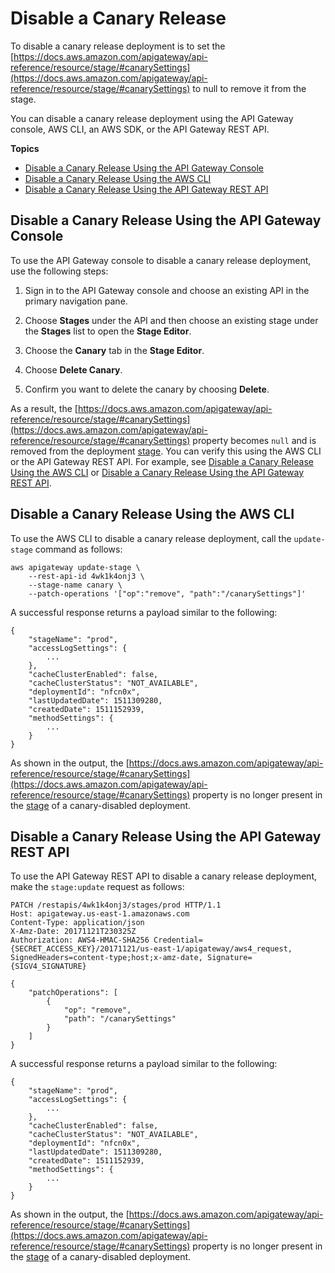 # Disable a Canary Release<a name="delete-canary-deployment"></a>

To disable a canary release deployment is to set the [https://docs.aws.amazon.com/apigateway/api-reference/resource/stage/#canarySettings](https://docs.aws.amazon.com/apigateway/api-reference/resource/stage/#canarySettings) to null to remove it from the stage\. 

You can disable a canary release deployment using the API Gateway console, AWS CLI, an AWS SDK, or the API Gateway REST API\.

**Topics**
+ [Disable a Canary Release Using the API Gateway Console](#delete-canary-release-console)
+ [Disable a Canary Release Using the AWS CLI](#delete-canary-release-cli)
+ [Disable a Canary Release Using the API Gateway REST API](#delete-canary-release-api)

## Disable a Canary Release Using the API Gateway Console<a name="delete-canary-release-console"></a>

To use the API Gateway console to disable a canary release deployment, use the following steps:

1.  Sign in to the API Gateway console and choose an existing API in the primary navigation pane\.

1.  Choose **Stages** under the API and then choose an existing stage under the **Stages** list to open the **Stage Editor**\.

1.  Choose the **Canary** tab in the **Stage Editor**\.

1.  Choose **Delete Canary**\.

1.  Confirm you want to delete the canary by choosing **Delete**\.

As a result, the [https://docs.aws.amazon.com/apigateway/api-reference/resource/stage/#canarySettings](https://docs.aws.amazon.com/apigateway/api-reference/resource/stage/#canarySettings) property becomes `null` and is removed from the deployment [stage](https://docs.aws.amazon.com/apigateway/api-reference/resource/stage/)\. You can verify this using the AWS CLI or the API Gateway REST API\. For example, see [Disable a Canary Release Using the AWS CLI](#delete-canary-release-cli) or [Disable a Canary Release Using the API Gateway REST API](#delete-canary-release-api)\.

## Disable a Canary Release Using the AWS CLI<a name="delete-canary-release-cli"></a>

To use the AWS CLI to disable a canary release deployment, call the `update-stage` command as follows:

```
aws apigateway update-stage \
    --rest-api-id 4wk1k4onj3 \
    --stage-name canary \
    --patch-operations '["op":"remove", "path":"/canarySettings"]'
```

A successful response returns a payload similar to the following:

```
{
    "stageName": "prod", 
    "accessLogSettings": {
        ...
    }, 
    "cacheClusterEnabled": false, 
    "cacheClusterStatus": "NOT_AVAILABLE", 
    "deploymentId": "nfcn0x", 
    "lastUpdatedDate": 1511309280, 
    "createdDate": 1511152939, 
    "methodSettings": {
        ...
    }
}
```

 As shown in the output, the [https://docs.aws.amazon.com/apigateway/api-reference/resource/stage/#canarySettings](https://docs.aws.amazon.com/apigateway/api-reference/resource/stage/#canarySettings) property is no longer present in the [stage](https://docs.aws.amazon.com/apigateway/api-reference/resource/stage/) of a canary\-disabled deployment\.

## Disable a Canary Release Using the API Gateway REST API<a name="delete-canary-release-api"></a>

To use the API Gateway REST API to disable a canary release deployment, make the `stage:update` request as follows:

```
PATCH /restapis/4wk1k4onj3/stages/prod HTTP/1.1
Host: apigateway.us-east-1.amazonaws.com
Content-Type: application/json
X-Amz-Date: 20171121T230325Z
Authorization: AWS4-HMAC-SHA256 Credential={SECRET_ACCESS_KEY}/20171121/us-east-1/apigateway/aws4_request, SignedHeaders=content-type;host;x-amz-date, Signature={SIGV4_SIGNATURE}

{
	"patchOperations": [
		{
			"op": "remove",
			"path": "/canarySettings"
		}
	]
}
```

A successful response returns a payload similar to the following:

```
{
    "stageName": "prod", 
    "accessLogSettings": {
        ...
    }, 
    "cacheClusterEnabled": false, 
    "cacheClusterStatus": "NOT_AVAILABLE", 
    "deploymentId": "nfcn0x", 
    "lastUpdatedDate": 1511309280, 
    "createdDate": 1511152939, 
    "methodSettings": {
        ...
    }
}
```

 As shown in the output, the [https://docs.aws.amazon.com/apigateway/api-reference/resource/stage/#canarySettings](https://docs.aws.amazon.com/apigateway/api-reference/resource/stage/#canarySettings) property is no longer present in the [stage](https://docs.aws.amazon.com/apigateway/api-reference/resource/stage/) of a canary\-disabled deployment\.